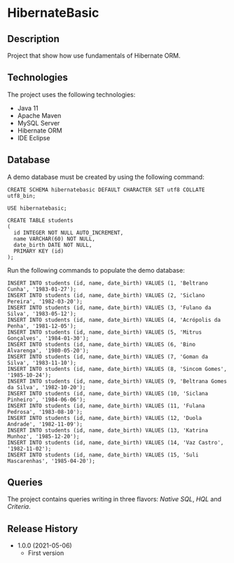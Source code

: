 # HibernateBasic

## Description
Project that show how use fundamentals of Hibernate ORM.

## Technologies
The project uses the following technologies:

* Java 11
* Apache Maven
* MySQL Server
* Hibernate ORM
* IDE Eclipse

## Database
A demo database must be created by using the following command:

```
CREATE SCHEMA hibernatebasic DEFAULT CHARACTER SET utf8 COLLATE utf8_bin;

USE hibernatebasic;

CREATE TABLE students
(
  id INTEGER NOT NULL AUTO_INCREMENT,
  name VARCHAR(60) NOT NULL,
  date_birth DATE NOT NULL,
  PRIMARY KEY (id)
);
```

Run the following commands to populate the demo database:

```
INSERT INTO students (id, name, date_birth) VALUES (1, 'Beltrano Cunha', '1983-01-27');
INSERT INTO students (id, name, date_birth) VALUES (2, 'Siclano Pereira', '1982-03-20');
INSERT INTO students (id, name, date_birth) VALUES (3, 'Fulano da Silva', '1983-05-12');
INSERT INTO students (id, name, date_birth) VALUES (4, 'Acrópolis da Penha', '1981-12-05');
INSERT INTO students (id, name, date_birth) VALUES (5, 'Mitrus Gonçalves', '1984-01-30');
INSERT INTO students (id, name, date_birth) VALUES (6, 'Bino Alvarenga', '1980-05-20');
INSERT INTO students (id, name, date_birth) VALUES (7, 'Goman da Silva', '1983-11-10');
INSERT INTO students (id, name, date_birth) VALUES (8, 'Sincom Gomes', '1985-10-24');
INSERT INTO students (id, name, date_birth) VALUES (9, 'Beltrana Gomes da Silva', '1982-10-20');
INSERT INTO students (id, name, date_birth) VALUES (10, 'Siclana Pinheiro', '1984-06-06');
INSERT INTO students (id, name, date_birth) VALUES (11, 'Fulana Pedrosa', '1983-08-10');
INSERT INTO students (id, name, date_birth) VALUES (12, 'Duola Andrade', '1982-11-09');
INSERT INTO students (id, name, date_birth) VALUES (13, 'Katrina Munhoz', '1985-12-20');
INSERT INTO students (id, name, date_birth) VALUES (14, 'Vaz Castro', '1982-11-02');
INSERT INTO students (id, name, date_birth) VALUES (15, 'Suli Mascarenhas', '1985-04-20');
```

## Queries
The project contains queries writing in three flavors: *Native SQL*, *HQL* and *Criteria*.

## Release History

* 1.0.0 (2021-05-06)
    * First version
